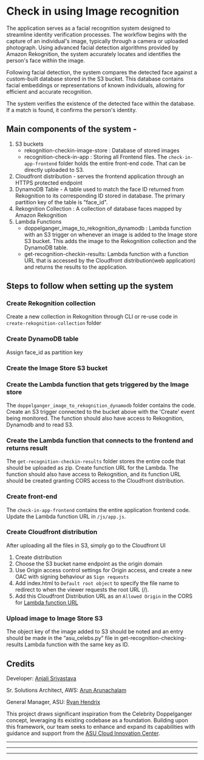 # Check in using Image recognition

The application serves as a facial recognition system designed to streamline identity verification processes. The workflow begins with the capture of an individual's image, typically through a camera or uploaded photograph. Using advanced facial detection algorithms provided by Amazon Rekognition, the system accurately locates and identifies the person's face within the image.

Following facial detection, the system compares the detected face against a custom-built database stored in the S3 bucket. This database contains facial embeddings or representations of known individuals, allowing for efficient and accurate recognition.

The system verifies the existence of the detected face within the database. If a match is found, it confirms the person's identity.


## Main components of the system - 
1. S3 buckets
    - rekognition-checkin-image-store : Database of stored images
    - recognition-check-in-app : Storing all Frontend files. The `check-in-app-frontend` folder holds the entire front-end code. That can be directly uploaded to S3.
2. Cloudfront distribution - serves the frontend application through an HTTPS protected endpoint
3. DynamoDB Table - A table used to match the face ID returned from Rekognition to its corresponding ID stored in database. The primary partition key of the table is "face_id".
4. Rekognition Collection : A collection of database faces mapped by Amazon Rekognition
5. Lambda Functions
    - doppelganger_image_to_rekognition_dynamodb : Lambda function with an S3 trigger on whenever an image is added to the Image store S3 bucket. This adds the image to the Rekognition collection and the DynamoDB table. 
    - get-recognition-checkin-results: Lambda function with a function URL that is accessed by the Cloudfront distribution(web application) and returns the results to the application. 


## Steps to follow when setting up the system

### Create Rekognition collection 
Create a new collection in Rekognition through CLI or re-use code in `create-rekognition-collection` folder

### Create DynamoDB table
Assign face_id as partition key

### Create the Image Store S3 bucket

### Create the Lambda function that gets triggered by the Image store
The `doppelganger_image_to_rekognition_dynamodb` folder contains the code. Create an S3 trigger connected to the bucket above with the 'Create' event being monitored. The function should also have access to Rekognition, Dynamodb and to read S3. 


### Create the Lambda function that connects to the frontend and returns result
The `get-recognition-checkin-results` folder stores the entire code that should be uploaded as zip. Create function URL for the Lambda. The function should also have access to Rekognition, and its function URL should be created granting CORS access to the Cloudfront distribution. 

### Create front-end
The `check-in-app-frontend` contains the entire application frontend code. Update the Lambda function URL in `/js/app.js`.

### Create Cloudfront distribution
After uploading all the files in S3, simply go to the Cloudfront UI
1. Create distribution
2. Choose the S3 bucket name endpoint as the origin domain
3. Use Origin access control settings for Origin access, and create a new OAC with signing behaviour as `Sign requests`
4. Add index.html to `Default root object` to specify the file name to redirect to when the viewer requests the root URL (/).
5. Add this Cloudfront Distribution URL as an `Allowed Origin` in the CORS for [Lambda function URL](https://github.com/ASUCICREPO/image-rekognition-check-in?tab=readme-ov-file#create-the-lambda-function-that-connects-to-the-frontend-and-returns-result)


### Upload image to Image Store S3
The object key of the image added to S3 should be noted and an entry should be made in the “asu_celebs.py” file in get-recognition-checking-results Lambda function with the same key as ID.




## Credits

Developer: 
    [Anjali Srivastava](https://www.linkedin.com/in/anjalisrivastava/)

Sr. Solutions Architect, AWS:
    [Arun Arunachalam](https://www.linkedin.com/in/arunarunachalam/)

General Manager, ASU: 
    [Ryan Hendrix](https://www.linkedin.com/in/ryanahendrix/)

This project draws significant inspiration from the Celebrity Doppelganger concept, leveraging its existing codebase as a foundation. Building upon this framework, our team seeks to enhance and expand its capabilities with guidance and support from the [ASU Cloud Innovation Center](https://smartchallenges.asu.edu).

---------------------------------------------------------------------------------------
---------------------------------------------------------------------------------------
---------------------------------------------------------------------------------------
